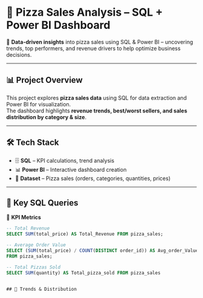 # 🍕 Pizza Sales Analysis – SQL + Power BI Dashboard  

🚀 **Data-driven insights** into pizza sales using SQL & Power BI – uncovering trends, top performers, and revenue drivers to help optimize business decisions.  

---

## 📊 **Project Overview**  
This project explores **pizza sales data** using SQL for data extraction and Power BI for visualization.  
The dashboard highlights **revenue trends, best/worst sellers, and sales distribution by category & size**.

---

## 🛠️ **Tech Stack**
- 🗄 **SQL** – KPI calculations, trend analysis  
- 📊 **Power BI** – Interactive dashboard creation  
- 📂 **Dataset** – Pizza sales (orders, categories, quantities, prices)

---

## 🧮 **Key SQL Queries**

🔑 **KPI Metrics**
```sql
-- Total Revenue
SELECT SUM(total_price) AS Total_Revenue FROM pizza_sales;

-- Average Order Value
SELECT (SUM(total_price) / COUNT(DISTINCT order_id)) AS Avg_order_Value
FROM pizza_sales;

-- Total Pizzas Sold
SELECT SUM(quantity) AS Total_pizza_sold FROM pizza_sales


## 📅 Trends & Distribution
